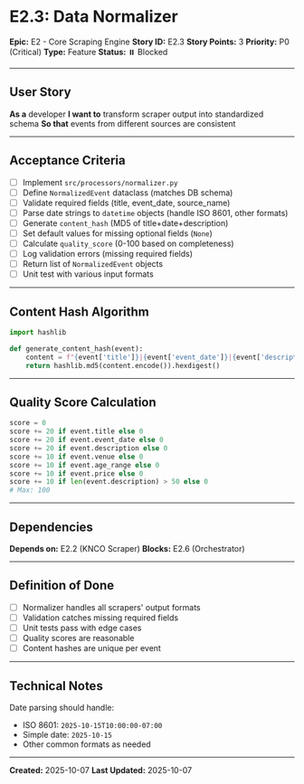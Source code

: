 # E2.3: Data Normalizer

**Epic:** E2 - Core Scraping Engine
**Story ID:** E2.3
**Story Points:** 3
**Priority:** P0 (Critical)
**Type:** Feature
**Status:** ⏸️ Blocked

---

## User Story

**As a** developer
**I want to** transform scraper output into standardized schema
**So that** events from different sources are consistent

---

## Acceptance Criteria

- [ ] Implement `src/processors/normalizer.py`
- [ ] Define `NormalizedEvent` dataclass (matches DB schema)
- [ ] Validate required fields (title, event_date, source_name)
- [ ] Parse date strings to `datetime` objects (handle ISO 8601, other formats)
- [ ] Generate `content_hash` (MD5 of title+date+description)
- [ ] Set default values for missing optional fields (`None`)
- [ ] Calculate `quality_score` (0-100 based on completeness)
- [ ] Log validation errors (missing required fields)
- [ ] Return list of `NormalizedEvent` objects
- [ ] Unit test with various input formats

---

## Content Hash Algorithm

```python
import hashlib

def generate_content_hash(event):
    content = f"{event['title']}|{event['event_date']}|{event['description'][:200]}"
    return hashlib.md5(content.encode()).hexdigest()
```

---

## Quality Score Calculation

```python
score = 0
score += 20 if event.title else 0
score += 20 if event.event_date else 0
score += 20 if event.description else 0
score += 10 if event.venue else 0
score += 10 if event.age_range else 0
score += 10 if event.price else 0
score += 10 if len(event.description) > 50 else 0
# Max: 100
```

---

## Dependencies

**Depends on:** E2.2 (KNCO Scraper)
**Blocks:** E2.6 (Orchestrator)

---

## Definition of Done

- [ ] Normalizer handles all scrapers' output formats
- [ ] Validation catches missing required fields
- [ ] Unit tests pass with edge cases
- [ ] Quality scores are reasonable
- [ ] Content hashes are unique per event

---

## Technical Notes

Date parsing should handle:
- ISO 8601: `2025-10-15T10:00:00-07:00`
- Simple date: `2025-10-15`
- Other common formats as needed

---

**Created:** 2025-10-07
**Last Updated:** 2025-10-07
